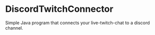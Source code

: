 # DiscordTwitchConnector
Simple Java program that connects your live-twitch-chat to a discord channel.
